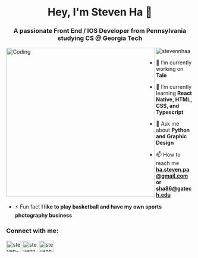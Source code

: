 <h1 align="center">Hey, I'm Steven Ha 👋</h1>
<h3 align="center">A passionate Front End / IOS Developer from Pennsylvania studying CS @ Georgia Tech</h3>
<img algin = "right" alt = "Coding" width = "400" src="https://camo.githubusercontent.com/8a9c7f854df987a0b488caf7b4ca6fb56e368e1a0b85602574da94c19d1c2d2e/68747470733a2f2f70687973696373677572756b756c2e66696c65732e776f726470726573732e636f6d2f323031392f30322f6368617261637465722d312e676966"


<p align="left"> <img src="https://komarev.com/ghpvc/?username=stevennhaa&label=Profile%20views&color=0e75b6&style=flat" alt="stevennhaa" /> </p>

- 🔭 I’m currently working on **Tale**

- 🌱 I’m currently learning **React Native, HTML, CSS, and Typescript**

- 💬 Ask me about **Python and Graphic Design**

- 📫 How to reach me **ha.steven.pa@gmail.com or sha86@gatech.edu**

- ⚡ Fun fact **I like to play basketball and have my own sports photography business**

<h3 align="left">Connect with me:</h3>
<p align="left">
<a href="https://linkedin.com/in/steven-ha-50491825a" target="blank"><img align="center" src="https://raw.githubusercontent.com/rahuldkjain/github-profile-readme-generator/master/src/images/icons/Social/linked-in-alt.svg" alt="steven-ha-50491825a" height="30" width="40" /></a>
<a href="https://instagram.com/stevennhaa" target="blank"><img align="center" src="https://raw.githubusercontent.com/rahuldkjain/github-profile-readme-generator/master/src/images/icons/Social/instagram.svg" alt="stevennhaa" height="30" width="40" /></a>
<a href="https://www.leetcode.com/stevennhaa" target="blank"><img align="center" src="https://raw.githubusercontent.com/rahuldkjain/github-profile-readme-generator/master/src/images/icons/Social/leet-code.svg" alt="stevennhaa" height="30" width="40" /></a>
</p>

